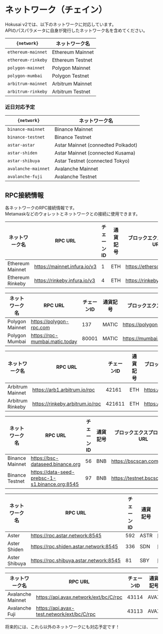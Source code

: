 # ネットワーク（チェイン）

Hokusai v2では、以下のネットワークに対応しています。  
APIのパスパラメータに自身が発行したネットワーク名を含めてください。

| `{network}`         | ネットワーク名                         |
|---------------------|------------------------------------|
| `ethereum-mainnet`  | Ethereum Mainnet                   |
| `ethereum-rinkeby`  | Ethereum Testnet                   |
| `polygon-mainnet`   | Polygon Mainnet                    |
| `polygon-mumbai`    | Polygon Testnet                    |
| `arbitrum-mainnet`  | Arbitrum Mainnet                   |
| `arbitrum-rinkeby`  | Arbitrum Testnet                   |

### 近日対応予定
| `{network}`         | ネットワーク名                         |
|---------------------|------------------------------------|
| `binance-mainnet`   | Binance Mainnet                    |
| `binance-testnet`   | Binance Testnet                    |
| `astar-astar`       | Astar Mainnet (connedted Polkadot) |
| `astar-shiden`      | Astar Mainnet (connected Kusama)   |
| `astar-shibuya`     | Astar Testnet (connected Tokyo)    |
| `avalanche-mainnet` | Avalanche Mainnet                  |
| `avalanche-fuji`    | Avalanche Testnet                  |


## RPC接続情報

各ネットワークのRPC接続情報です。  
Metamaskなどのウォレットとネットワークとの接続に使用できます。

<!--
type: tab
title: Ethereum
-->

| ネットワーク名       | RPC URL                      | チェーンID | 通貨記号   | ブロックエクスプローラのURL        |
|------------------|------------------------------|----------|----------|------------------------------|
| Ethereum Mainnet | https://mainnet.infura.io/v3 | 1        | ETH      | https://etherscan.io	       |
| Ethereum Rinkeby | https://rinkeby.infura.io/v3 | 4        | ETH      | https://rinkeby.etherscan.io |

<!--
type: tab
title: Polygon
-->

| ネットワーク名      | RPC URL                        | チェーンID | 通貨記号   | ブロックエクスプローラのURL          |
|-----------------|--------------------------------|----------|----------|--------------------------------|
| Polygon Mainnet | https://polygon-rpc.com	       | 137      | MATIC    | https://polygonscan.com        |
| Polygon Mumbai  | https://rpc-mumbai.matic.today | 80001    | MATIC    | https://mumbai.polygonscan.com |

<!--
type: tab
title: Arbitrum
-->

| ネットワーク名       | RPC URL                         | チェーンID | 通貨記号   | ブロックエクスプローラのURL       |
|------------------|---------------------------------|----------|----------|-----------------------------|
| Arbitrum Mainnet | https://arb1.arbitrum.io/rpc	   | 42161    | ETH      | https://arbiscan.io         |
| Arbitrum Rinkeby | https://rinkeby.arbitrum.io/rpc | 421611   | ETH      | https://testnet.arbiscan.io |

<!--
type: tab
title: Binance
-->

| ネットワーク名      | RPC URL                                        | チェーンID | 通貨記号  | ブロックエクスプローラのURL        |
|-----------------|------------------------------------------------|----------|----------|-----------------------------|
| Binance Mainnet | https://bsc-dataseed.binance.org               | 56       | BNB      | https://bscscan.com         |
| Binance Testnet | https://data-seed-prebsc-1-s1.binance.org:8545 | 97       | BNB      | https://testnet.bscscan.com |

<!--
type: tab
title: Aster
-->

| ネットワーク名      | RPC URL                                | チェーンID | 通貨記号  | ブロックエクスプローラのURL       |
|-----------------|----------------------------------------|----------|----------|----------------------------|
| Aster           | https://rpc.astar.network:8545         | 592      | ASTR     | https://astar.subscan.io   |
| Aster Shiden    | https://rpc.shiden.astar.network:8545  | 336      | SDN      | https://shiden.subscan.io  |
| Aster Shibuya   | https://rpc.shibuya.astar.network:8545 | 81       | SBY      | https://shibuya.subscan.io |

<!--
type: tab
title: Avalanche
-->

| ネットワーク名        | RPC URL                                    | チェーンID | 通貨記号  |  ブロックエクスプローラのURL       |
|-------------------|--------------------------------------------|----------|----------|-----------------------------|
| Avalanche Mainnet | https://api.avax.network/ext/bc/C/rpc	     | 43114    | AVAX     | https://snowtrace.io        |
| Avalanche Fuji    | https://api.avax-test.network/ext/bc/C/rpc | 43113    | AVAX     | https://testnet.explorer.avax.network |

<!-- type: tab-end -->


将来的には、これら以外のネットワークにも対応予定です！

